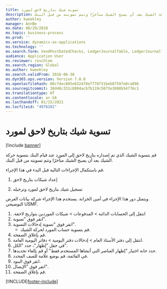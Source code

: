 ```yaml
---
title: تسوية شيك بتاريخ لاحق لمورد
description: قم بتسوية الشيك الذي تم إصداره بتاريخ لاحق إلى المورد عند قيام البنك بتسوية حركة الشيك بعد أن يصبح الشيك متأخرًا وتتم تسويته من قبل البنك.
author: kweekley
manager: AnnBe
ms.date: 08/29/2018
ms.topic: business-process
ms.prod: ''
ms.service: dynamics-ax-applications
ms.technology: ''
ms.search.form: VendPostDatedChecks, LedgerJournalTable, LedgerJournalTransDaily, LedgerTransVoucher
audience: Application User
ms.reviewer: roschlom
ms.search.region: Global
ms.author: kweekley
ms.search.validFrom: 2016-06-30
ms.dyn365.ops.version: Version 7.0.0
ms.openlocfilehash: 08cf4ec805e632470ef778f31beb87597e0ca096
ms.sourcegitcommit: 38d40c331c8894acb7b119c5073e3088b54776c1
ms.translationtype: HT
ms.contentlocale: ar-SA
ms.lasthandoff: 01/15/2021
ms.locfileid: "4976181"
---
```

# <a name="settle-a-postdated-check-for-a-vendor"></a>تسوية شيك بتاريخ لاحق لمورد

[!include [banner](../../includes/banner.md)]

قم بتسوية الشيك الذي تم إصداره بتاريخ لاحق إلى المورد عند قيام البنك بتسوية حركة الشيك بعد أن يصبح الشيك متأخرًا وتتم تسويته من قبل البنك. 

قم باستكمال الإجراءات التالية قبل البدء في هذا الإجراء.

1) إعداد شيكات بتاريخ لاحق

2) تسجيل شيك بتاريخ لاحق لمورد وترحيله



ويتمثل دور هذا الإجراء في أمين الخزانة. يستخدم هذا الإجراء شركة بيانات العرض التوضيحي USMF.

1. انتقل إلى الحسابات الدائنة > المدفوعات > ‏‫شيكات الموردين بتواريخ لاحقة.
2. انقر فوق "تسوية".
3. انقر فوق "تسوية إدخالات التسوية".
    * قم بتسوية حساب المورد لحركة الشيك.  
4. قم بإغلاق الصفحة.
5. انتقل إلى دفتر الأستاذ العام > إدخالات دفتر اليومية > دفاتر اليومية العامة‬.
6. في حقل "إظهار"، حدد "الكل".
7. حدد خانة اختيار "إظهار العناصر التي أنشاها المستخدم فقط" أو قم بإلغاء تحديدها.
8. في القائمة، قم بوضع علامة للصف المحدد.
9. انقر فوق البنود.
10. انقر فوق "الإيصال".
11. قم بإغلاق الصفحة.



[!INCLUDE[footer-include](../../../includes/footer-banner.md)]